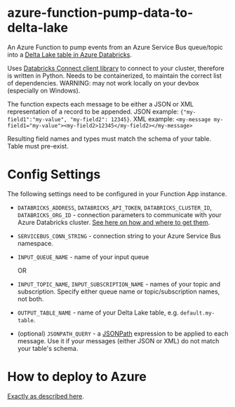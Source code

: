 # azure-function-pump-data-to-delta-lake

An Azure Function to pump events from an Azure Service Bus queue/topic into a [Delta Lake table in Azure Databricks](https://learn.microsoft.com/en-us/azure/databricks/delta/).

Uses [Databricks Connect client library](https://docs.databricks.com/dev-tools/databricks-connect.html#step-1-install-the-client) to connect to your cluster, therefore is written in Python. Needs to be containerized, to maintain the correct list of dependencies.
WARNING: may not work locally on your devbox (especially on Windows).

The function expects each message to be either a JSON or XML representation of a record to be appended.
JSON example: `{"my-field1":"my-value", "my-field2": 12345}`. 
XML example: `<my-message my-field1="my-value"><my-field2>12345</my-field2></my-message>`

Resulting field names and types must match the schema of your table. Table must pre-exist.

# Config Settings

The following settings need to be configured in your Function App instance.

* `DATABRICKS_ADDRESS`, `DATABRICKS_API_TOKEN`, `DATABRICKS_CLUSTER_ID`, `DATABRICKS_ORG_ID` - connection parameters to communicate with your Azure Databricks cluster. [See here on how and where to get them](https://docs.databricks.com/dev-tools/databricks-connect.html#step-2-configure-connection-properties).

* `SERVICEBUS_CONN_STRING` - connection string to your Azure Service Bus namespace.
* `INPUT_QUEUE_NAME` - name of your input queue
  
  OR
  
* `INPUT_TOPIC_NAME`, `INPUT_SUBSCRIPTION_NAME` - names of your topic and subscription. Specify either queue name or topic/subscription names, not both.
* `OUTPUT_TABLE_NAME` - name of your Delta Lake table, e.g. `default.my-table`.

* (optional) `JSONPATH_QUERY` - a [JSONPath](https://github.com/dchester/jsonpath#jsonpath-syntax) expression to be applied to each message. Use it if your messages (either JSON or XML) do not match your table's schema.

# How to deploy to Azure

[Exactly as described here](https://learn.microsoft.com/en-us/azure/azure-functions/functions-create-function-linux-custom-image?tabs=in-process%2Cbash%2Cazure-cli&pivots=programming-language-python#create-and-configure-a-function-app-on-azure-with-the-image).
